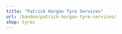 ```yaml
---
title: "Patrick Horgan Tyre Services"
url: /bandon/patrick-horgan-tyre-services/
shop: tyres
---
```

